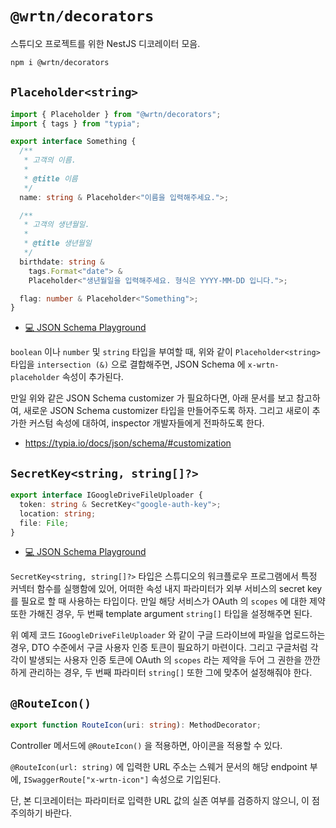 # `@wrtn/decorators`
스튜디오 프로젝트를 위한 NestJS 디코레이터 모음.

```bash
npm i @wrtn/decorators
```




## `Placeholder<string>`
```typescript
import { Placeholder } from "@wrtn/decorators";
import { tags } from "typia";

export interface Something {
  /**
   * 고객의 이름.
   *
   * @title 이름
   */
  name: string & Placeholder<"이름을 입력해주세요.">;

  /**
   * 고객의 생년월일.
   *
   * @title 생년월일
   */
  birthdate: string &
    tags.Format<"date"> &
    Placeholder<"생년월일을 입력해주세요. 형식은 YYYY-MM-DD 입니다.">;

  flag: number & Placeholder<"Something">;
}
```

- [💻 JSON Schema Playground](https://typia.io/playground/?script=JYWwDg9gTgLgBDAnmYBDANHA3g1BzAZzgF84AzKCEOAIiRVRoG4AoF+gUzgAUAbVAMYcAFhF4ATDlAA8ANVS8Arlw4APGBwB24ogRhRgmvAD44AXlyEAdABV8AIVQEO0rCzi4oeDjABctACMIMQ5UTRo4AB9aTUUQAKkI6Jo9AyNmdzgAa0NxfxowfiFRCUTWDwA3BWV-eSUOcrgCAWEOEFR-Nw8PGlUAWgB3WE0+wsERMUkoGlrqhsziVmJjVhZDDSgycbgAZSofYUM8bEyAegAqc8y4c7hAA5rAXBrADXG4QBdxwBDOq2ur7tuAARgwBgvC4H2+p0ymlQIA4-lSRzgADIeEUJqUZDQAOoGDRwRAQRRQOBQmFWGgrNgeC4-Dy3R4vQC7A4ARRsAK2OAH3Gvr9vnAAUCQXBmezwZkAsBYMJxKgNHD9AjEddLAQrAAxaDtGDSGiSjTkpEKvjjEpTTXYoFcfGEuCi8XajhWOA2VrkNVSuDAIgATS9Hr6AFlfX0ACKBskUzJkfh4fyxeJSJEow2TKSavYwmCHdIU4hsehoKwAKwIEE0VlQYEKwAEUuAxekAG1UwcjgBdYwACgAlEwgA)

`boolean` 이나 `number` 및 `string` 타입을 부여할 때, 위와 같이 `Placeholder<string>` 타입을 `intersection (&)` 으로 결합해주면, JSON Schema 에 `x-wrtn-placeholder` 속성이 추가된다.

만일 위와 같은 JSON Schema customizer 가 필요하다면, 아래 문서를 보고 참고하여, 새로운 JSON Schema customizer 타입을 만들어주도록 하자. 그리고 새로이 추가한 커스텀 속성에 대하여, inspector 개발자들에게 전파하도록 한다.

- https://typia.io/docs/json/schema/#customization




## `SecretKey<string, string[]?>`
```typescript
export interface IGoogleDriveFileUploader {
  token: string & SecretKey<"google-auth-key">;
  location: string;
  file: File;
}
```

- [💻 JSON Schema Playground](https://typia.io/playground/?script=JYWwDg9gTgLgBDAnmYBDANHA3g1BzAZzgF84AzKCEOAIiRVRoG4AoF+gUzgGUOBjKBxgBpDogA8LOHABqqADYBXLhwAeMDgDsAJkQIwowTXnRSefCGA5E1GnUUU6OZIx21wAPnE0cAbhyhPOH1DYwBtAF04AF5vPwDTAD4Y3EIAOgAVfAAhVAIOcSwzGFQoPCEALloQozxmMwBrI20qml4BIVFEeulfBWUqx21nV21WaQI+AAsOEFQqoulpGlUAWgB3WE1V-I6YVYaxGiq5JQ5xpZWNrZ3+QX3Jy2tj8yeCC+JWYkTWFiMNKBkVB8LgASQA4hAIHh5BwACKGfwAMWAsIAqmB5BBUMNAosEBBDpoqjVjHAAGQ8O6dMTiGh4KEwjirVCKGBTA5HTBhGiCHE0TA0TbADQ0CI-MxYvioGDACDE4IGWoXFywqoo2FfNj0NBpABWBHlaVQYExwGlsvl4jCEMZsIRwGRqI4GKxOIC4oAFABKJhAA)

`SecretKey<string, string[]?>` 타입은 스튜디오의 워크플로우 프로그램에서 특정 커넥터 함수를 실행함에 있어, 어떠한 속성 내지 파라미터가 외부 서비스의 secret key 를 필요로 할 때 사용하는 타입이다. 만일 해당 서비스가 OAuth 의 `scopes` 에 대한 제약 또한 가해진 경우, 두 번째 template argument `string[]` 타입을 설정해주면 된다.

위 예제 코드 `IGoogleDriveFileUploader` 와 같이 구글 드라이브에 파일을 업로드하는 경우, DTO 수준에서 구글 사용자 인증 토큰이 필요하기 마련이다. 그리고 구글처럼 각각이 발생되는 사용자 인증 토큰에 OAuth 의 `scopes` 라는 제약을 두어 그 권한을 깐깐하게 관리하는 경우, 두 번째 파라미터 `string[]` 또한 그에 맞추어 설정해줘야 한다.




## `@RouteIcon()`
```typescript
export function RouteIcon(uri: string): MethodDecorator;
```

Controller 메서드에 `@RouteIcon()` 을 적용하면, 아이콘을 적용할 수 있다.

`@RouteIcon(url: string)` 에 입력한 URL 주소는 스웨거 문서의 해당 endpoint 부에, `ISwaggerRoute["x-wrtn-icon"]` 속성으로 기입된다.

단, 본 디코레이터는 파라미터로 입력한 URL 값의 실존 여부를 검증하지 않으니, 이 점 주의하기 바란다.